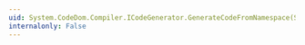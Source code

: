 ```yaml
---
uid: System.CodeDom.Compiler.ICodeGenerator.GenerateCodeFromNamespace(System.CodeDom.CodeNamespace,System.IO.TextWriter,System.CodeDom.Compiler.CodeGeneratorOptions)
internalonly: False
---
```

